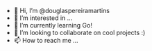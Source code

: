 - 👋 Hi, I’m @douglaspereiramartins
- 👀 I’m interested in ...
- 🌱 I’m currently learning Go!
- 💞️ I’m looking to collaborate on cool projects :)
- 📫 How to reach me ...

<!---
douglaspereiramartins/douglaspereiramartins is a ✨ special ✨ repository because its `README.md` (this file) appears on your GitHub profile.
You can click the Preview link to take a look at your changes.
--->
